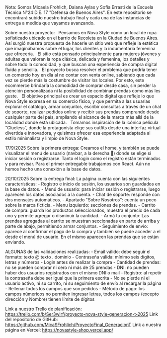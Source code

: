 Nota:
Somos Micaela Frohlich, Daiana Aylas y Sofía Errasti de la Escuela Técnica N°24 D.E. 17 "Defensa de Buenos Aires".
En este repositorio se encontrará subido nuestro trabajo final y cada una de las instancias de entrega a medida que vayamos avanzando.

Sobre nuestro proyecto:
 	Pensamos en Nova Style como un local de ropa sofisticado ubicado en el barrio de Recoleta en la Ciudad de Buenos Aires. Así surgió nuestra propuesta de hacerle un sitio web que refleje la estética que imaginábamos sobre el lugar, los clientes y la indumentaria femenina que ofrecería.
 	El sitio está pensado principalmente para mujeres jóvenes y adultas que valoran la ropa clásica, delicada y femenina, los detalles y sobre todo la comodidad, y que buscan una experiencia de compra digital fluida y sencilla.
 	El proyecto busca resolver el problema que podría tener un comercio hoy en día al no contar con venta online, sabiendo que cada vez se pierde más la costumbre de visitar los locales. Por esto, este ecommerce brindaría la comodidad de comprar desde casa, sin perder la atención personalizada ni la posibilidad de combinar prendas como más les guste.
 	El objetivo principal es crear un espacio digital que refleje lo que Nova Style expresa en su comercio físico, y que permita a las usuarias explorar el catálogo, armar conjuntos, escribir consultas a través de un chat de soporte, realizar pedidos online y recibir sus prendas comprando desde cualquier parte del país, ampliando el alcance de la marca más allá de la localidad donde está ubicada.
 	Tomamos inspiración de la icónica película “Clueless”, donde la protagonista elige sus outfits desde una interfaz virtual divertida e innovadora, y quisimos ofrecer esa experiencia adaptada al estilo minimalista y limpio de Nova Style.

17/9/2025
Sobre la primera entrega: Creamos el home, y también se puede visualizar el menú de usuario (navbar, a la derecha 👤) donde se elige si iniciar sesión o registrarse. Tanto el login como el registro están terminados y para revisar. 
Para el primer entregable trabajamos con React. Aún no hemos hecho una conexión a la base de datos.

20/10/2025
Sobre la entrega final: 
    La página cuenta con las siguientes características:
    - Registro e inicio de sesión, los usuarios son guardados en la base de datos.
    - Menú de usuario: para iniciar sesión o registrarse, luego aparecen los datos asociados a la cuenta.
    - Chat de soporte: responde con dos mensajes automáticos.
    - Apartado "Sobre Nosotros": cuenta un poco sobre la marca ficticia.
    - Menu izquierdo: secciones de prendas.
    - Carrito de compra: guarda los productos seleccionados, muestra el precio de cada uno y permite agregar o disminuir la cantidad.
    - Armá tu conjunto: Las prendas agregadas al carrito se muestran seccionadas en parte de arriba y parte de abajo, permitiendo armar conjuntos.
    - Seguimiento de envío: aparece al confirmar el pago de la compra y también se puede acceder a el desde el menú de usuario. En el mismo aparecen las prendas que se están enviando.

ALGUNAS de las validaciones realizadas:
    - Email válido: debe seguir el formato: texto @ texto . dominio
    - Contraseña válida: mínimo seis dígitos, letras y números
    - Login antes de realizar la compra
    - Cantidad de prendas: no se pueden comprar ni cero ni más de 25 prendas 
    - DNI: no pueden haber dos usuarios registrados con el mismo DNI o mail
    - Registro: al repetir la contraseña debe ser igual que la primera escrita
    - No se pierde ni el usuario activo, ni su carrito, ni su seguimiento de envío al recargar la página
    - Rellenar todos los campos que son pedidos
    - Método de pago: los campos númericos no permiten ingresar letras, todos los campos (excepto dirección y Nombre) tienen límite de dígitos

Link a nuestro Trello de planificación: https://trello.com/b/Ser3wIrf/proyecto-nova-style-generacion-t-2025
Link del repositorio de GitHub: https://github.com/MicaSFrohlich/ProyectoFinal_GeneracionT
Link a nuestra página en Vercel: https://novastyle-shop.vercel.app/

